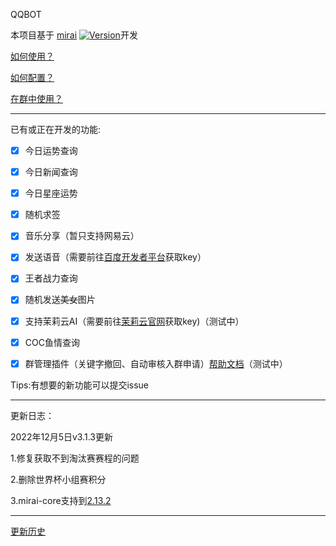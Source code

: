 QQBOT

本项目基于 [mirai](https://github.com/mamoe/mirai) [![Version](https://img.shields.io/badge/version-2.13.2-green)](https://github.com/mamoe/mirai/releases/tag/v2.13.2)开发

[如何使用？](https://github.com/mamoe/mirai/blob/dev/mirai-console/docs/ConfiguringProjects.md)

[如何配置？](CONFIG.md)

[在群中使用？](https://www.miraiqbot.xyz)

---

已有或正在开发的功能:

- [x] 今日运势查询

- [x] 今日新闻查询

- [x] 今日星座运势

- [x] 随机求签

- [x] 音乐分享（暂只支持网易云）

- [x] 发送语音（需要前往[百度开发者平台](https://ai.baidu.com/tech/speech)获取key）

- [x] 王者战力查询

- [x] 随机发送~~美女~~图片

- [x] 支持茉莉云AI（需要前往[茉莉云官网](https://mlyai.com/)获取key)（测试中）

- [x] COC鱼情查询

- [x] 群管理插件（关键字撤回、自动审核入群申请）[帮助文档](https://www.miraiqbot.xyz/#/?id=群管理功能)（测试中）

Tips:有想要的新功能可以提交issue

---

更新日志：

2022年12月5日v3.1.3更新

1.修复获取不到淘汰赛赛程的问题

2.删除世界杯小组赛积分

3.mirai-core支持到[2.13.2](https://github.com/mamoe/mirai/releases/tag/v2.13.2)


---
[更新历史](UPDATE.md)
